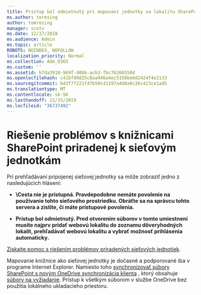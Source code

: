 ```yaml
---
title: Prístup bol odmietnutý pri mapovaní jednotky na lokalitu SharePoint
ms.author: toresing
author: tomresing
manager: scotv
ms.date: 12/17/2018
ms.audience: Admin
ms.topic: article
ROBOTS: NOINDEX, NOFOLLOW
localization_priority: Normal
ms.collection: Adm_O365
ms.custom: ''
ms.assetid: b7da3918-969f-40bb-acb3-fbc762605504
ms.openlocfilehash: c41bfd9d25c8aa946a4ec5156be6d2424f4e2133
ms.sourcegitcommit: b43f77221f47b50c41197a448a9c26c423ce1ad5
ms.translationtype: MT
ms.contentlocale: sk-SK
ms.lasthandoff: 11/15/2019
ms.locfileid: "36737492"
---
```

# <a name="fix-problems-with-sharepoint-libraries-mapped-to-network-drives"></a>Riešenie problémov s knižnicami SharePoint priradenej k sieťovým jednotkám

Pri prehľadávaní pripojenej sieťovej jednotky sa môže zobraziť jedno z nasledujúcich hlásení:
  
- **\\Cesta nie je prístupná. Pravdepodobne nemáte povolenie na používanie tohto sieťového prostriedku. Obráťte sa na správcu tohto servera a zistite, či máte prístupové povolenia.**

- **Prístup bol odmietnutý. Pred otvorením súborov v tomto umiestnení musíte najprv pridať webovú lokalitu do zoznamu dôveryhodných lokalít, prehľadávať webovú lokalitu a vybrať možnosť prihlásenia automaticky.**

[Získajte pomoc s riešením problémov priradených sieťových jednotiek](https://docs.microsoft.com/sharepoint/support/administration/troubleshoot-mapped-network-drives).
  
Mapovanie knižnice ako sieťovej jednotky je dočasné a podporované iba v programe Internet Explorer. Namiesto toho [synchronizovať súbory SharePoint s novým OneDrive synchronizácia klienta](https://support.office.com/article/6de9ede8-5b6e-4503-80b2-6190f3354a88.aspx) , ktorý obsahuje [súbory na vyžiadanie](https://support.office.com/article/0e6860d3-d9f3-4971-b321-7092438fb38e.aspx). Prístup k všetkým súborom v službe OneDrive bez použitia lokálneho ukladacieho priestoru.
  